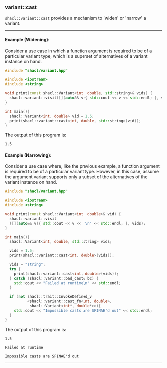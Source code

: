 ### variant::cast

`shacl::variant::cast` provides a mechanism to 'widen' or 'narrow' a variant.

--------------------------

#### Example (Widening):

Consider a use case in which a function argument is required to be of a
particular variant type, which is a superset of alternatives of a variant
instance on hand.

```cpp
#include "shacl/variant.hpp"

#include <iostream>
#include <string>

void print(const shacl::Variant<int, double, std::string>& vids) {
  shacl::variant::visit([](auto&& v){ std::cout << v << std::endl; }, vids);
}

int main(){
  shacl::Variant<int, double> vid = 1.5;
  print(shacl::variant::cast<int, double, std::string>(vid));
}
```

The output of this program is:

```
1.5
```

#### Example (Narrowing):

Consider a use case where, like the previous example, a function argument is
required to be of a particular variant type. However, in this case, assume
the argument variant supports only a subset of the alternatives of the variant
instance on hand.

```cpp
#include "shacl/variant.hpp"

#include <iostream>
#include <string>

void print(const shacl::Variant<int, double>& vid) {
  shacl::variant::visit
  ([](auto&& v){ std::cout << v << '\n' << std::endl; }, vids);
}

int main(){
  shacl::Variant<int, double, std::string> vids;

  vids = 1.5;
  print(shacl::variant::cast<int, double>(vids));

  vids = "string";
  try {
    print(shacl::variant::cast<int, double>(vids));
  } catch (shacl::variant::bad_cast& bc) {
    std::cout << "Failed at runtime\n" << std::endl;
  }

  if (not shacl::trait::InvokeDefined_v
          <shacl::variant::cast_fn<int, double>,
           shacl::Variant<int*, double*>>){
    std::cout << "Impossible casts are SFINAE'd out" << std::endl;
  }
}
```

The output of this program is:

```
1.5

Failed at runtime

Impossible casts are SFINAE'd out
```

----------------------------
